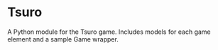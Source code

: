 # Tsuro

A Python module for the Tsuro game. Includes models for each game element and a sample Game wrapper.